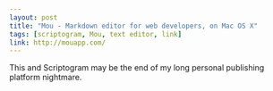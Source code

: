 ```yaml
---
layout: post
title: "Mou - Markdown editor for web developers, on Mac OS X"
tags: [scriptogram, Mou, text editor, link]
link: http://mouapp.com/
---
```


This and Scriptogram may be the end of my long personal publishing platform nightmare.